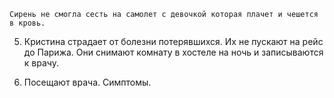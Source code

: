 

    Сирень не смогла сесть на самолет с девочкой которая плачет и чешется в кровь.


5. Кристина страдает от болезни потерявшихся. Их не пускают на рейс до Парижа. Они снимают комнату в хостеле на ночь и записываются к врачу.

6. Посещают врача. Симптомы.
